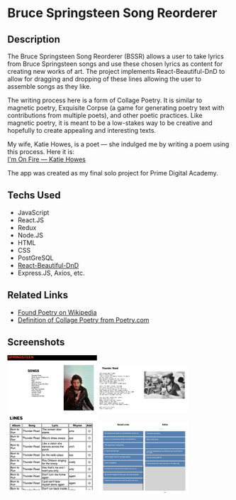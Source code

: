 
# Bruce Springsteen Song Reorderer

## Description
The Bruce Springsteen Song Reorderer (BSSR) allows a user to take lyrics from Bruce Springsteen songs and use these chosen lyrics as content for creating new works of art. The project implements React-Beautiful-DnD to allow for dragging and dropping of these lines allowing the user to assemble songs as they like. 

The writing process here is a form of Collage Poetry. It is similar to magnetic poetry, Exquisite Corpse (a game for generating poetry text with contributions from multiple poets), and other poetic practices. Like magnetic poetry, it is meant to be a low-stakes way to be creative and hopefully to create appealing and interesting texts.

My wife, Katie Howes, is a poet — she indulged me by writing a poem using this process. Here it is: <br>
[I'm On Fire — Katie Howes](https://github.com/andyhowes/Springsteen-DataThing/blob/dd6154d0e4f2706f5eb1ef4962160c462f97386f/documentation/katiepoem.pdf)

The app was created as my final solo project for Prime Digital Academy. 

## Techs Used

- JavaScript
- React.JS
- Redux
- Node.JS
- HTML
- CSS
- PostGreSQL
- [React-Beautiful-DnD](https://github.com/atlassian/react-beautiful-dnd)
- Express.JS, Axios, etc.

## Related Links

- [Found Poetry on Wikipedia](https://en.wikipedia.org/wiki/Found_poetry)
- [Definition of Collage Poetry from Poetry.com](https://www.poetryfoundation.org/learn/glossary-terms/collage)

## Screenshots

<img src="/documentation/images/home.png" width="40%">

<img src="/documentation/images/lyrics.png" width="40%">

<img src="/documentation/images/lineslist.png" width="40%">

<img src="/documentation/images/editor.png" width="40%">
